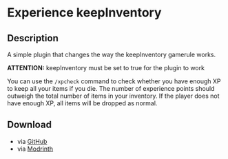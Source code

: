 # Experience keepInventory

## Description

A simple plugin that changes the way the keepInventory gamerule works.  
  
**ATTENTION:** keepInventory must be set to true for the plugin to work  
  
You can use the `/xpcheck` command to check whether you have enough XP to keep all your items if you die. The number of experience points should outweigh the total number of items in your inventory. If the player does not have enough XP, all items will be dropped as normal.

## Download
- via [GitHub](https://github.com/Josiascii/ExperienceKeepInventory/releases/latest)
- via [Modrinth](https://modrinth.com/plugin/experiencekeepinventory)
